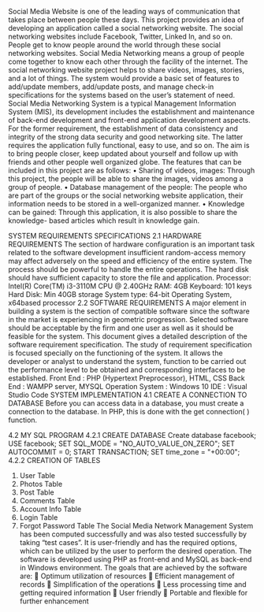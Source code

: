 Social Media Website is one of the leading ways of communication that takes place between 
people these days. This project provides an idea of developing an application called a social 
networking website. The social networking websites include Facebook, Twitter, Linked In, and 
so on. People get to know people around the world through these social networking websites. 
Social Media Networking means a group of people come together to know each other through 
the facility of the internet. The social networking website project helps to share videos, images, 
stories, and a lot of things. The system would provide a basic set of features to add/update 
members, add/update posts, and manage check-in specifications for the systems based on the 
user’s statement of need. Social Media Networking System is a typical Management 
Information System (MIS), its development includes the establishment and maintenance of 
back-end development and front-end application development aspects. For the former 
requirement, the establishment of data consistency and integrity of the strong data security and 
good networking site. The latter requires the application fully functional, easy to use, and so on. 
The aim is to bring people closer, keep updated about yourself and follow up with friends and 
other people well organized globe. 
The features that can be included in this project are as follows: 
• Sharing of videos, images: Through this project, the people will be able to share the 
images, videos among a group of people. 
• Database management of the people: The people who are part of the groups or the social 
networking website application, their information needs to be stored in a well-organized 
manner. 
• Knowledge can be gained: Through this application, it is also possible to share the 
knowledge- based articles which result in knowledge gain. 

SYSTEM REQUIREMENTS SPECIFICATIONS
2.1 HARDWARE REQUIREMENTS
The section of hardware configuration is an important task related to the 
software development insufficient random-access memory may affect 
adversely on the speed and efficiency of the entire system. The process should 
be powerful to handle the entire operations. The hard disk should have sufficient 
capacity to store the file and application.
Processor: Intel(R) Core(TM) i3-3110M CPU @ 2.40GHz
RAM: 4GB
Keyboard: 101 keys
Hard Disk: Min 40GB storage
System type: 64-bit Operating System, x64based
processor
2.2 SOFTWARE REQUIREMENTS
A major element in building a system is the section of compatible software since 
the software in the market is experiencing in geometric progression. Selected 
software should be acceptable by the firm and one user as well as it should be 
feasible for the system. This document gives a detailed description of the 
software requirement specification. The study of requirement specification is 
focused specially on the functioning of the system. It allows the developer or 
analyst to understand the system, function to be carried out the performance 
level to be obtained and corresponding interfaces to be established.
Front End : PHP (Hypertext Preprocessor), HTML, CSS
 Back End : WAMPP server, MYSQL
Operation System : Windows 10
IDE : Visual Studio Code
SYSTEM IMPLEMENTATION
4.1 CREATE A CONNECTION TO DATABASE
Before you can access data in a database, you must create a connection 
to the database. In PHP, this is done with the get connection( ) function.
<?php
$con = mysqli_connect('localhost','root','','facebook');
?>
4.2 MY SQL PROGRAM
4.2.1 CREATE DATABASE
 Create database facebook;
 USE facebook;
SET SQL_MODE = "NO_AUTO_VALUE_ON_ZERO";
SET AUTOCOMMIT = 0;
START TRANSACTION;
SET time_zone = "+00:00";
4.2.2 CREATION OF TABLES
1. User Table
2. Photos Table
3. Post Table
4. Comments Table
5. Account Info Table
6. Login Table
7. Forgot Password Table
The Social Media Network Management System has been computed successfully and was also 
tested successfully by taking “test cases”. It is user-friendly and has the required options, which can 
be utilized by the user to perform the desired operation. The software is developed using PHP as 
front-end and MySQL as back-end in Windows environment. The goals that are achieved by the 
software are:
 Optimum utilization of resources
 Efficient management of records
 Simplification of the operations
 Less processing time and getting required information
 User friendly
 Portable and flexible for further enhancement
